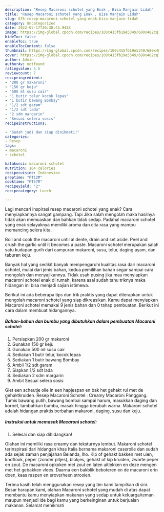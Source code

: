 ```yaml
---
description: "Resep Macaroni schotel yang Enak , Bisa Manjain Lidah"
title: "Resep Macaroni schotel yang Enak , Bisa Manjain Lidah"
slug: 676-resep-macaroni-schotel-yang-enak-bisa-manjain-lidah
category: Uncategorized
date: 2022-05-17T20:38:43.942Z
image: https://img-global.cpcdn.com/recipes/100c415fb19e5349/680x482cq70/macaroni-schotel-foto-resep-utama.jpg
hideToc: false
enableToc: true
enableTocContent: false
thumbnail: https://img-global.cpcdn.com/recipes/100c415fb19e5349/680x482cq70/macaroni-schotel-foto-resep-utama.jpg
cover: https://img-global.cpcdn.com/recipes/100c415fb19e5349/680x482cq70/macaroni-schotel-foto-resep-utama.jpg
author: Admin
authorAv: notfound
ratingvalue: 4.5
reviewcount: 7
recipeingredient:
- "200 gr makaroni"
- "150 gr keju"
- "500 ml susu cair"
- "1 butir telur kocok lepas"
- "1 butir bawang Bombay"
- "1/2 sdt garam"
- "1/2 sdt lada"
- "2 sdm margarin"
- "Sesuai selera sosis"
recipeinstructions:

- "Sudah jadi dan siap dinikmati!"
categories:
- Resep
tags:
- macaroni
- schotel

katakunci: macaroni schotel 
nutrition: 164 calories
recipecuisine: Indonesian
preptime: "PT12M"
cooktime: "PT57M"
recipeyield: "2"
recipecategory: Lunch

---
```



Lagi mencari inspirasi resep macaroni schotel yang enak? Cara menyiapkannya sangat gampang. Tapi Jika salah mengolah maka hasilnya tidak akan memuaskan dan bahkan tidak sedap. Padahal macaroni schotel yang enak selayaknya memiliki aroma dan cita rasa yang mampu memancing selera kita.


Boil and cook the macaroni until al dente, drain and set aside. Peel and crush the garlic until it becomes a paste. Macaroni schotel merupakan salah satu kudapan gurih dari campuran makaroni, susu, telur, daging ayam, dan taburan keju.

Banyak hal yang sedikit banyak mempengaruhi kualitas rasa dari macaroni schotel, mulai dari jenis bahan, kedua pemilihan bahan segar sampai cara mengolah dan menyajikannya. Tidak usah pusing jika mau menyiapkan macaroni schotel enak di rumah, karena asal sudah tahu triknya maka hidangan ini bisa menjadi sajian istimewa.


Berikut ini ada beberapa tips dan trik praktis yang dapat diterapkan untuk mengolah macaroni schotel yang siap dikreasikan. Kamu dapat menyiapkan Macaroni schotel memakai 9 jenis bahan dan 0 tahap pembuatan. Berikut ini cara dalam membuat hidangannya.

<!--inarticleads1-->

##### Bahan-bahan dan bumbu yang dibutuhkan dalam pembuatan Macaroni schotel:

1. Persiapkan 200 gr makaroni
1. Gunakan 150 gr keju
1. Gunakan 500 ml susu cair
1. Sediakan 1 butir telur, kocok lepas
1. Sediakan 1 butir bawang Bombay
1. Ambil 1/2 sdt garam
1. Siapkan 1/2 sdt lada
1. Sediakan 2 sdm margarin
1. Ambil Sesuai selera sosis


Giet een scheutje olie in een hapjespan en bak het gehakt rul met de gehaktkruiden. Resep Macaroni Schotel : Creamy Macaroni Panggang. Tumis bawang putih, bawang bombai sampai harum, masukkan daging dan kornet, tambahkan bumbu, masak hingga berubah warna. Makaroni schotel adalah hidangan praktis berbahan makaroni, daging, susu dan keju. 

<!--inarticleads2-->

##### Instruksi untuk memasak Macaroni schotel:


1. Selesai dan siap dihidangkan!

Olahan ini memiliki rasa creamy dan teksturnya lembut. Makaroni schotel terinspirasi dari hidangan khas Italia bernama makaroni caserolle dan sudah ada sejak zaman penjajahan Belanda, lho. Kip of gehakt bakken met uien, knoflook, peper (zonder pitjes), blokjes, gehakt of kip kruiden, zwarte peper en zout. De macaroni opkoken met zout en laten uitlekken en deze mengen met het gebakken vlees. Daarna een bakblik beboteren en de macaroni erin doen, kaas raspen en eroverheen strooien. 

Terima kasih telah menggunakan resep yang tim kami tampilkan di sini. Besar harapan kami, olahan Macaroni schotel yang mudah di atas dapat membantu kamu menyiapkan makanan yang sedap untuk keluarga/teman maupun menjadi ide bagi kamu yang berkeinginan untuk berjualan makanan. Selamat menikmati
